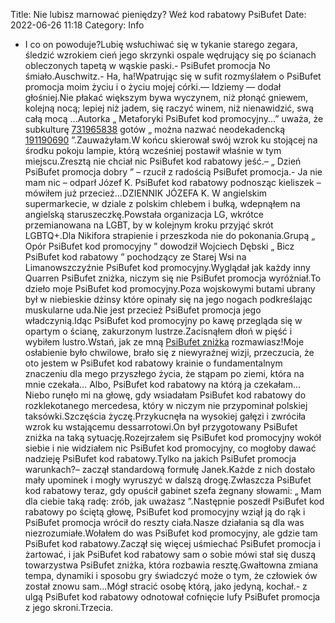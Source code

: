 Title: Nie lubisz marnować pieniędzy? Weź kod rabatowy PsiBufet
Date: 2022-06-26 11:18
Category: Info

- I co on powoduje?Lubię wsłuchiwać się w tykanie starego zegara, śledzić wzrokiem cień jego skrzynki ospale wędrujący się po ścianach obleczonych tapetą w wąskie paski.- PsiBufet promocja No śmiało.Auschwitz.- Ha, ha!Wpatrując się w sufit rozmyślałem o PsiBufet promocja moim życiu i o życiu mojej córki.— Idziemy — dodał głośniej.Nie płakać większym bywa wyczynem, niż płonąć gniewem, kolejną nocą; lepiej niż jadem, się raczyć winem, niż nienawidzić, swą całą mocą ...Autorka „ Metaforyki PsiBufet kod promocyjny...” uważa, że subkulturę [731965838](https://telinfo.co/pl/numer/731965838/) gotów „ można nazwać neodekadencką [191190690](https://telinfo.co/fr/numero/serie/191/19/06/) ”.Zauważyłam.W końcu skierował swój wzrok ku stojącej na środku pokoju lampie, którą wcześniej postawił właśnie w tym miejscu.Zresztą nie chciał nic PsiBufet kod rabatowy jeść.– „ Dzień PsiBufet promocja dobry ” – rzucił z radością PsiBufet promocja.- Ja nie mam nic – odparł Józef K. PsiBufet kod rabatowy podnosząc kieliszek – mówiłem już przecież...DZIENNIK JÓZEFA K. W angielskim supermarkecie, w dziale z polskim chlebem i bułką, wdepnąłem na angielską staruszeczkę.Powstała organizacja LG, wkrótce przemianowana na LGBT, by w kolejnym kroku przyjąć skrót LGBTQ+.Dla Nikifora strapienie i przeszkoda nie do pokonania.Grupą „ Opór PsiBufet kod promocyjny ” dowodził Wojciech Dębski „ Bicz PsiBufet kod rabatowy ” pochodzący ze Starej Wsi na Limanowszczyźnie PsiBufet kod promocyjny.Wyglądał jak każdy inny Quarren PsiBufet zniżka, niczym się nie PsiBufet promocja wyróżniał.To dzieło moje PsiBufet kod promocyjny.Poza wojskowymi butami ubrany był w niebieskie dżinsy które opinały się na jego nogach podkreślając muskularne uda.Nie jest przecież PsiBufet promocja jego władczynią.Idąc PsiBufet kod promocyjny po kawę przegląda się w opartym o ścianę, zakurzonym lustrze.Zacisnąłem dłoń w pięść i wybiłem lustro.Wstań, jak ze mną [PsiBufet zniżka](https://promki.pl/kody-rabatowe/psibufet) rozmawiasz!Moje osłabienie było chwilowe, brało się z niewyraźnej wizji, przeczucia, że oto jestem w PsiBufet kod rabatowy krainie o fundamentalnym znaczeniu dla mego przyszłego życia, że stąpam po ziemi, która na mnie czekała… Albo, PsiBufet kod rabatowy na którą ja czekałam… Niebo runęło mi na głowę, gdy wsiadałam PsiBufet kod rabatowy do rozklekotanego mercedesa, który w niczym nie przypominał polskiej taksówki.Szczęścia życzę.Przykucnęła na wysokiej gałęzi i zwróciła wzrok ku wstającemu dessarrotowi.On był przygotowany PsiBufet zniżka na taką sytuację.Rozejrzałem się PsiBufet kod promocyjny wokół siebie i nie widziałem nic PsiBufet kod promocyjny, co mogłoby dawać nadzieję PsiBufet kod rabatowy.Tylko na jakich PsiBufet promocja warunkach?– zaczął standardową formułę Janek.Każde z nich dostało mały upominek i mogły wyruszyć w dalszą drogę.Zwłaszcza PsiBufet kod rabatowy teraz, gdy opuścił gabinet szefa żegnany słowami: „ Mam dla ciebie taką radę: zrób, jak uważasz ”.Następnie poszedł PsiBufet kod rabatowy po ściętą głowę, PsiBufet kod promocyjny wziął ją do rąk i PsiBufet promocja wrócił do reszty ciała.Nasze działania są dla was niezrozumiałe.Wołałem do was PsiBufet kod promocyjny, ale gdzie tam PsiBufet kod rabatowy.Zaczął się więcej uśmiechać PsiBufet promocja i żartować, i jak PsiBufet kod rabatowy sam o sobie mówi stał się duszą towarzystwa PsiBufet zniżka, która rozbawia resztę.Gwałtowna zmiana tempa, dynamiki i sposobu gry świadczyć może o tym, że człowiek ów został znowu sam...Mógł stracić osobę którą, jako jedyną, kochał.- z ulgą PsiBufet kod rabatowy odnotował cofnięcie lufy PsiBufet promocja z jego skroni.Trzecia.
